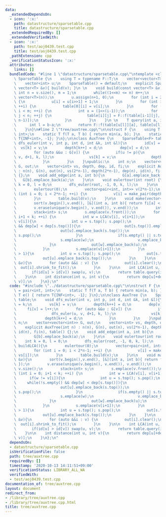```yaml
---
data:
  _extendedDependsOn:
  - icon: ':x:'
    path: datastructure/sparsetable.cpp
    title: datastructure/sparsetable.cpp
  _extendedRequiredBy: []
  _extendedVerifiedWith:
  - icon: ':x:'
    path: test/aoj0439.test.cpp
    title: test/aoj0439.test.cpp
  _pathExtension: cpp
  _verificationStatusIcon: ':x:'
  attributes:
    links: []
  bundledCode: "#line 1 \"datastructure/sparsetable.cpp\"\ntemplate <class F>\nstruct\
    \ SparseTable {\n    using T = typename F::T;\n    vector<vector<T>> table;\n\
    \    vector<int> u;\n    SparseTable() = default;\n    explicit SparseTable(const\
    \ vector<T> &v){ build(v); }\n \n    void build(const vector<T> &v){\n       \
    \ int n = v.size(), m = 1;\n        while((1<<m) <= n) m++;\n        table.assign(m,\
    \ vector<T>(n));\n        u.assign(n+1, 0);\n        for (int i = 2; i <= n; ++i)\
    \ {\n            u[i] = u[i>>1] + 1;\n        }\n        for (int i = 0; i < n;\
    \ ++i) {\n            table[0][i] = v[i];\n        }\n        for (int i = 1;\
    \ i < m; ++i) {\n            int x = (1<<(i-1));\n            for (int j = 0;\
    \ j < n; ++j) {\n                table[i][j] = F::f(table[i-1][j], table[i-1][min(j+x,\
    \ n-1)]);\n            }\n        }\n    }\n \n    T query(int a, int b){\n  \
    \      int l = b-a;\n        return F::f(table[u[l]][a], table[u[l]][b-(1<<u[l])]);\n\
    \    }\n}\n#line 2 \"tree/auxtree.cpp\"\n\nstruct F {\n    using T = pair<int,\
    \ int>;\n    static T f(T a, T b) { return min(a, b); }\n    static T e() { return\
    \ T{INF<int>, -1}; }\n};\n\nclass AuxTree {\n    SparseTable<F> table;\n    void\
    \ dfs_euler(int v, int p, int d, int &k, int &l){\n        id[v] = k;\n      \
    \  vs[k] = v;\n        depth[k++] = d;\n        dep[v] = d;\n        fi[v] = l++;\n\
    \        for (auto &&u : G[v]) {\n            if(u != p){\n                dfs_euler(u,\
    \ v, d+1, k, l);\n                vs[k] = v;\n                depth[k++] = d;\n\
    \            }\n        }\n    }\npublic:\n    int n;\n    vector<vector<int>>\
    \ G, out;\n    vector<int> vs, depth, dep, id, fi;\n    explicit AuxTree(int n)\
    \ : n(n), G(n), out(n), vs(2*n-1), depth(2*n-1), dep(n), id(n), fi(n), table()\
    \ {};\n    void add_edge(int a, int b){\n        G[a].emplace_back(b);\n     \
    \   G[b].emplace_back(a);\n    }\n\n    void eulertour(int root) {\n        int\
    \ k = 0, l = 0;\n        dfs_euler(root, -1, 0, k, l);\n    }\n\n    void buildLCA(){\n\
    \        eulertour(0);\n        vector<pair<int, int>> v(2*n-1);\n        for\
    \ (int i = 0; i < 2*n-1; ++i) {\n            v[i] = make_pair(depth[i], vs[i]);\n\
    \        }\n        table.build(v);\n    }\n\n    void make(vector<int> &v){\n\
    \        sort(v.begin(),v.end(), [&](int a, int b){ return fi[a] < fi[b]; });\n\
    \        v.erase(unique(v.begin(), v.end()), v.end());\n        int k = v.size();\n\
    \        stack<int> s;\n        s.emplace(v.front());\n        for (int i = 0;\
    \ i+1 < k; ++i) {\n            int w = LCA(v[i], v[i+1]);\n            if(w !=\
    \ v[i]){\n                int u = s.top(); s.pop();\n                while(!s.empty()\
    \ && dep[w] < dep[s.top()]){\n                    out[s.top()].emplace_back(u);\n\
    \                    out[u].emplace_back(s.top());\n                    u = s.top();\
    \ s.pop();\n                }\n                if(s.empty() || s.top() != w){\n\
    \                    s.emplace(w);\n                    v.emplace_back(w);\n \
    \               }\n                out[w].emplace_back(u);\n                out[u].emplace_back(w);\n\
    \            }\n            s.emplace(v[i+1]);\n        }\n        while(s.size()\
    \ > 1){\n            int u = s.top(); s.pop();\n            out[s.top()].emplace_back(u);\n\
    \            out[u].emplace_back(s.top());\n        }\n    }\n\n    void clear(vector<int>\
    \ &v){\n        for (auto &&i : v) {\n            out[i].clear();\n          \
    \  out[i].shrink_to_fit();\n        }\n    }\n\n    int LCA(int u, int v){\n \
    \       if(id[u] > id[v]) swap(u, v);\n        return table.query(id[u], id[v]+1).second;\n\
    \    }\n\n    int distance(int u, int v){\n        return dep[u]+dep[v]-2*dep[LCA(u,\
    \ v)];\n    }\n};\n"
  code: "#include \"../datastructure/sparsetable.cpp\"\n\nstruct F {\n    using T\
    \ = pair<int, int>;\n    static T f(T a, T b) { return min(a, b); }\n    static\
    \ T e() { return T{INF<int>, -1}; }\n};\n\nclass AuxTree {\n    SparseTable<F>\
    \ table;\n    void dfs_euler(int v, int p, int d, int &k, int &l){\n        id[v]\
    \ = k;\n        vs[k] = v;\n        depth[k++] = d;\n        dep[v] = d;\n   \
    \     fi[v] = l++;\n        for (auto &&u : G[v]) {\n            if(u != p){\n\
    \                dfs_euler(u, v, d+1, k, l);\n                vs[k] = v;\n   \
    \             depth[k++] = d;\n            }\n        }\n    }\npublic:\n    int\
    \ n;\n    vector<vector<int>> G, out;\n    vector<int> vs, depth, dep, id, fi;\n\
    \    explicit AuxTree(int n) : n(n), G(n), out(n), vs(2*n-1), depth(2*n-1), dep(n),\
    \ id(n), fi(n), table() {};\n    void add_edge(int a, int b){\n        G[a].emplace_back(b);\n\
    \        G[b].emplace_back(a);\n    }\n\n    void eulertour(int root) {\n    \
    \    int k = 0, l = 0;\n        dfs_euler(root, -1, 0, k, l);\n    }\n\n    void\
    \ buildLCA(){\n        eulertour(0);\n        vector<pair<int, int>> v(2*n-1);\n\
    \        for (int i = 0; i < 2*n-1; ++i) {\n            v[i] = make_pair(depth[i],\
    \ vs[i]);\n        }\n        table.build(v);\n    }\n\n    void make(vector<int>\
    \ &v){\n        sort(v.begin(),v.end(), [&](int a, int b){ return fi[a] < fi[b];\
    \ });\n        v.erase(unique(v.begin(), v.end()), v.end());\n        int k =\
    \ v.size();\n        stack<int> s;\n        s.emplace(v.front());\n        for\
    \ (int i = 0; i+1 < k; ++i) {\n            int w = LCA(v[i], v[i+1]);\n      \
    \      if(w != v[i]){\n                int u = s.top(); s.pop();\n           \
    \     while(!s.empty() && dep[w] < dep[s.top()]){\n                    out[s.top()].emplace_back(u);\n\
    \                    out[u].emplace_back(s.top());\n                    u = s.top();\
    \ s.pop();\n                }\n                if(s.empty() || s.top() != w){\n\
    \                    s.emplace(w);\n                    v.emplace_back(w);\n \
    \               }\n                out[w].emplace_back(u);\n                out[u].emplace_back(w);\n\
    \            }\n            s.emplace(v[i+1]);\n        }\n        while(s.size()\
    \ > 1){\n            int u = s.top(); s.pop();\n            out[s.top()].emplace_back(u);\n\
    \            out[u].emplace_back(s.top());\n        }\n    }\n\n    void clear(vector<int>\
    \ &v){\n        for (auto &&i : v) {\n            out[i].clear();\n          \
    \  out[i].shrink_to_fit();\n        }\n    }\n\n    int LCA(int u, int v){\n \
    \       if(id[u] > id[v]) swap(u, v);\n        return table.query(id[u], id[v]+1).second;\n\
    \    }\n\n    int distance(int u, int v){\n        return dep[u]+dep[v]-2*dep[LCA(u,\
    \ v)];\n    }\n};\n"
  dependsOn:
  - datastructure/sparsetable.cpp
  isVerificationFile: false
  path: tree/auxtree.cpp
  requiredBy: []
  timestamp: '2020-10-13 14:11:51+09:00'
  verificationStatus: LIBRARY_ALL_WA
  verifiedWith:
  - test/aoj0439.test.cpp
documentation_of: tree/auxtree.cpp
layout: document
redirect_from:
- /library/tree/auxtree.cpp
- /library/tree/auxtree.cpp.html
title: tree/auxtree.cpp
---
```

